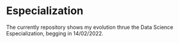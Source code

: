 # Especialization
The currently repository shows my evolution thrue the Data Science Especialization, begging in 14/02/2022. 
